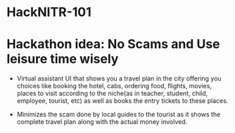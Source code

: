 # HackNITR-101
# Hackathon idea: No Scams and Use leisure time wisely

* Virtual assistant UI that shows you a travel plan in the city offering you choices like booking the hotel, cabs, ordering food, flights, movies, places to visit according to the niche(as in teacher, student, child, employee, tourist, etc) as well as books the entry tickets to these places.

*  Minimizes the scam done by local guides to the tourist as it shows the complete travel plan along with the actual money involved.

